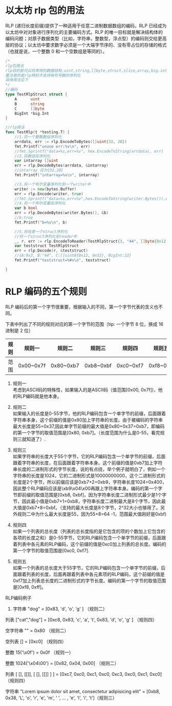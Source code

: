 # 以太坊 rlp 包的用法

RLP (递归长度前缀)提供了一种适用于任意二进制数据数组的编码，RLP 已经成为以太坊中对对象进行序列化的主要编码方式。RLP 的唯一目标就是解决结构体的编码问题；对原子数据类型（比如，字符串，整数型，浮点型）的编码则交给更高层的协议；以太坊中要求数字必须是一个大端字节序的、没有零占位的存储的格式（也就是说，一个整数 0 和一个空数组是等同的）。

```go
/*
rlp包用法
rlp目的是可以将常用的数据结构,uint,string,[]byte,struct,slice,array,big.int等序列化以及反序列化.
要注意的是rlp特别不支持有符号数的序列化
具体用法见下
*/
//编码
type TestRlpStruct struct {
    A      uint
    B      string
    C      []byte
    BigInt *big.Int
}

//rlp用法
func TestRlp(t *testing.T) {
    //1.将一个整数数组序列化
    arrdata, err := rlp.EncodeToBytes([]uint{32, 28})
    fmt.Printf("unuse err:%v\n", err)
    //fmt.Sprintf("data=%s,err=%v", hex.EncodeToString(arrdata), err)
    //2.将数组反序列化
    var intarray []uint
    err = rlp.DecodeBytes(arrdata, &intarray)
    //intarray 应为{32,28}
    fmt.Printf("intarray=%v\n", intarray)

    //3.将一个布尔变量序列化到一个writer中
    writer := new(bytes.Buffer)
    err = rlp.Encode(writer, true)
    //fmt.Sprintf("data=%s,err=%v",hex.EncodeToString(writer.Bytes()),err)
    //4.将一个布尔变量反序列化
    var b bool
    err = rlp.DecodeBytes(writer.Bytes(), &b)
    //b:true
    fmt.Printf("b=%v\n", b)

    //5.将任意一个struct序列化
    //将一个struct序列化到reader中
    _, r, err := rlp.EncodeToReader(TestRlpStruct{3, "44", []byte{0x12, 0x32}, big.NewInt(32)})
    var teststruct TestRlpStruct
    err = rlp.Decode(r, &teststruct)
    //{A:0x3, B:"44", C:[]uint8{0x12, 0x32}, BigInt:32}
    fmt.Printf("teststruct=%#v\n", teststruct)

}
```

# RLP 编码的五个规则

RLP 编码后的第一个字节很重要，根据输入的不同，第一个字节代表的含义也不同。

下表中列出了不同的规则对应的第一个字节的范围（tip: 一个字节 8 位，换成 16 进制是 2 位）

| 规则 | 规则一    | 规则二    | 规则三    | 规则四    | 规则五    |
| ---- | --------- | --------- | --------- | --------- | --------- |
| 范围 | 0x00~0x7f | 0x80~0xb7 | 0xb8~0xbf | 0xc0~0xf7 | 0xf8~0xff |


1. 规则一  
考虑到ASCII码的特殊性，如果输入的是ASCII码（值范围[0x00, 0x7f])，他的RLP编码就是他本身。

2. 规则二  
如果输入的长度是0-55字节，他的RLP编码包含一个单字节的前缀，后面跟着字符串本身，这个前缀的值是0x80加上字符串的长度。由于被编码的字符串最大长度是55=0x37,因此单字节前缀的最大值是0x80+0x37=0xb7，即编码的第一个字节的取值范围是[0x80, 0xb7]。（长度范围为什么是0-55，看完规则三就知道了）.

3. 规则三  
如果字符串的长度大于55个字节，它的RLP编码包含一个单字节的前缀，后面跟着字符串的长度，在后面跟着字符串本身。这个前缀的值是0xb7加上字符串长度的二进制形式的字节长度，说的有点绕，举个例子就明白了，例如一个字符串的长度是1024，它的二进制形式是10000000000，这个二进制形式的长度是2个字节，所以前缀应该是0xb7+2=0xb9，字符串长度1024=0x400，因此整个RLP编码应该是\xb9\x04\x00再跟上字符串本身。编码的第一个字节即前缀的取值范围是[0xb8, 0xbf]，因为字符串长度二进制形式最少是1个字节，因此最小值是0xb7+1=0xb8，字符串长度二进制最大是8个字节，因此最大值是0xb7+8=0xbf。（支持的最大长度是8个字节，2^32大小也够用了。另外规则二中为什么最大长度是55，因为55+8=64 -1，范围最大值刚好是0xbf)

4. 规则四  
如果一个列表的总长度（列表的总长度指的是它包含的项的个数加上它包含的各项的长度之和）是0-55字节，它的RLP编码包含一个单字节的前缀，后面跟着列表中各元素的RLP编码，这个前缀的值是0xc0加上列表的总长度。编码的第一个字节的取值范围是[0xc0, 0xf7].

5. 规则五  
如果一个列表的总长度大于55字节，它的RLP编码包含一个单字节的前缀，后面跟着列表的长度，后面再跟着列表中各元素项的RLP编码，这个前缀的值是0xf7加上列表总长度的二进制形式的字节长度。编码的第一个字节的取值范围是[0xf8, 0xff]。

RLP编码例子
 
1. 字符串 "dog" = [0x83, 'd', 'o', 'g' ] （规则二）

列表 ["cat","dog"] = [0xc8, 0x83, 'c', 'a', 't', 0x83, 'd', 'o', 'g' ] （规则四）

空字符串 "" = 0x80 （规则二）

空列表 [] = [0xc0] （规则四）

整数 15('\x0f') = 0x0f （规则一）

整数 1024('\x04\00') = [0x82, 0x04, 0x00] （规则二）

列表 [ [], [[]], [ [], [[]] ] ] = [0xc7, 0xc0, 0xc1, 0xc0, 0xc3, 0xc0, 0xc1, 0xc0] （规则四）

字符串 "Lorem ipsum dolor sit amet, consectetur adipisicing elit" = [0xb8, 0x38, 'L', 'o', 'r', 'e', 'm', ' ', ... , 'e', 'l', 'i', 't']（规则三）